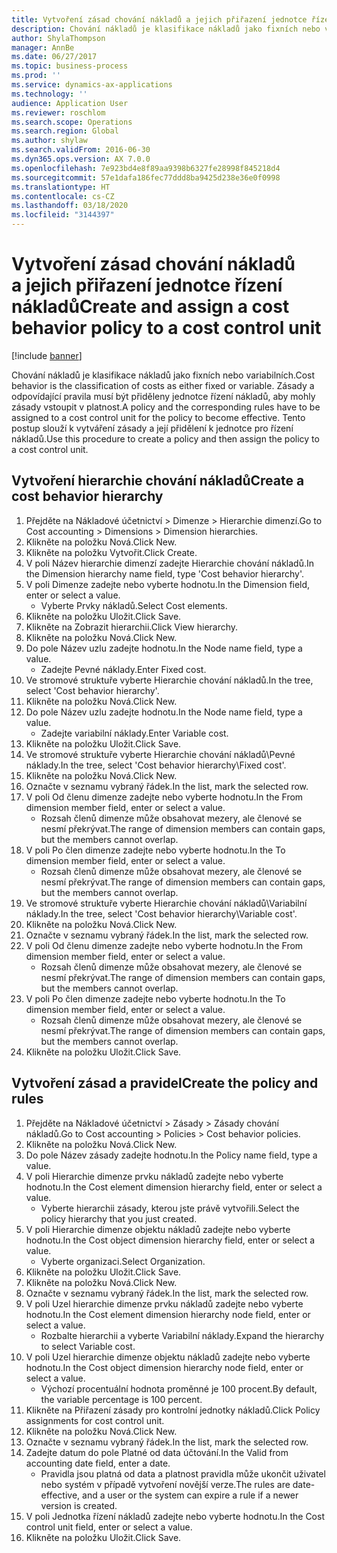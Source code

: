 ```yaml
---
title: Vytvoření zásad chování nákladů a jejich přiřazení jednotce řízení nákladů
description: Chování nákladů je klasifikace nákladů jako fixních nebo variabilních.
author: ShylaThompson
manager: AnnBe
ms.date: 06/27/2017
ms.topic: business-process
ms.prod: ''
ms.service: dynamics-ax-applications
ms.technology: ''
audience: Application User
ms.reviewer: roschlom
ms.search.scope: Operations
ms.search.region: Global
ms.author: shylaw
ms.search.validFrom: 2016-06-30
ms.dyn365.ops.version: AX 7.0.0
ms.openlocfilehash: 7e923bd4e8f89aa9398b6327fe28998f845218d4
ms.sourcegitcommit: 57e1dafa186fec77ddd8ba9425d238e36e0f0998
ms.translationtype: HT
ms.contentlocale: cs-CZ
ms.lasthandoff: 03/18/2020
ms.locfileid: "3144397"
---
```

# <a name="create-and-assign-a-cost-behavior-policy-to-a-cost-control-unit"></a><span data-ttu-id="00598-103">Vytvoření zásad chování nákladů a jejich přiřazení jednotce řízení nákladů</span><span class="sxs-lookup"><span data-stu-id="00598-103">Create and assign a cost behavior policy to a cost control unit</span></span>

[!include [banner](../../includes/banner.md)]

<span data-ttu-id="00598-104">Chování nákladů je klasifikace nákladů jako fixních nebo variabilních.</span><span class="sxs-lookup"><span data-stu-id="00598-104">Cost behavior is the classification of costs as either fixed or variable.</span></span> <span data-ttu-id="00598-105">Zásady a odpovídající pravila musí být přiděleny jednotce řízení nákladů, aby mohly zásady vstoupit v platnost.</span><span class="sxs-lookup"><span data-stu-id="00598-105">A policy and the corresponding rules have to be assigned to a cost control unit for the policy to become effective.</span></span> <span data-ttu-id="00598-106">Tento postup slouží k vytváření zásady a její přidělení k jednotce pro řízení nákladů.</span><span class="sxs-lookup"><span data-stu-id="00598-106">Use this procedure to create a policy and then assign the policy to a cost control unit.</span></span>


## <a name="create-a-cost-behavior-hierarchy"></a><span data-ttu-id="00598-107">Vytvoření hierarchie chování nákladů</span><span class="sxs-lookup"><span data-stu-id="00598-107">Create a cost behavior hierarchy</span></span>
1. <span data-ttu-id="00598-108">Přejděte na Nákladové účetnictví > Dimenze > Hierarchie dimenzí.</span><span class="sxs-lookup"><span data-stu-id="00598-108">Go to Cost accounting > Dimensions > Dimension hierarchies.</span></span>
2. <span data-ttu-id="00598-109">Klikněte na položku Nová.</span><span class="sxs-lookup"><span data-stu-id="00598-109">Click New.</span></span>
3. <span data-ttu-id="00598-110">Klikněte na položku Vytvořit.</span><span class="sxs-lookup"><span data-stu-id="00598-110">Click Create.</span></span>
4. <span data-ttu-id="00598-111">V poli Název hierarchie dimenzí zadejte Hierarchie chování nákladů.</span><span class="sxs-lookup"><span data-stu-id="00598-111">In the Dimension hierarchy name field, type 'Cost behavior hierarchy'.</span></span>
5. <span data-ttu-id="00598-112">V poli Dimenze zadejte nebo vyberte hodnotu.</span><span class="sxs-lookup"><span data-stu-id="00598-112">In the Dimension field, enter or select a value.</span></span>
    * <span data-ttu-id="00598-113">Vyberte Prvky nákladů.</span><span class="sxs-lookup"><span data-stu-id="00598-113">Select Cost elements.</span></span>  
6. <span data-ttu-id="00598-114">Klikněte na položku Uložit.</span><span class="sxs-lookup"><span data-stu-id="00598-114">Click Save.</span></span>
7. <span data-ttu-id="00598-115">Klikněte na Zobrazit hierarchii.</span><span class="sxs-lookup"><span data-stu-id="00598-115">Click View hierarchy.</span></span>
8. <span data-ttu-id="00598-116">Klikněte na položku Nová.</span><span class="sxs-lookup"><span data-stu-id="00598-116">Click New.</span></span>
9. <span data-ttu-id="00598-117">Do pole Název uzlu zadejte hodnotu.</span><span class="sxs-lookup"><span data-stu-id="00598-117">In the Node name field, type a value.</span></span>
    * <span data-ttu-id="00598-118">Zadejte Pevné náklady.</span><span class="sxs-lookup"><span data-stu-id="00598-118">Enter Fixed cost.</span></span>  
10. <span data-ttu-id="00598-119">Ve stromové struktuře vyberte Hierarchie chování nákladů.</span><span class="sxs-lookup"><span data-stu-id="00598-119">In the tree, select 'Cost behavior hierarchy'.</span></span>
11. <span data-ttu-id="00598-120">Klikněte na položku Nová.</span><span class="sxs-lookup"><span data-stu-id="00598-120">Click New.</span></span>
12. <span data-ttu-id="00598-121">Do pole Název uzlu zadejte hodnotu.</span><span class="sxs-lookup"><span data-stu-id="00598-121">In the Node name field, type a value.</span></span>
    * <span data-ttu-id="00598-122">Zadejte variabilní náklady.</span><span class="sxs-lookup"><span data-stu-id="00598-122">Enter Variable cost.</span></span>  
13. <span data-ttu-id="00598-123">Klikněte na položku Uložit.</span><span class="sxs-lookup"><span data-stu-id="00598-123">Click Save.</span></span>
14. <span data-ttu-id="00598-124">Ve stromové struktuře vyberte Hierarchie chování nákladů\Pevné náklady.</span><span class="sxs-lookup"><span data-stu-id="00598-124">In the tree, select 'Cost behavior hierarchy\Fixed cost'.</span></span>
15. <span data-ttu-id="00598-125">Klikněte na položku Nová.</span><span class="sxs-lookup"><span data-stu-id="00598-125">Click New.</span></span>
16. <span data-ttu-id="00598-126">Označte v seznamu vybraný řádek.</span><span class="sxs-lookup"><span data-stu-id="00598-126">In the list, mark the selected row.</span></span>
17. <span data-ttu-id="00598-127">V poli Od členu dimenze zadejte nebo vyberte hodnotu.</span><span class="sxs-lookup"><span data-stu-id="00598-127">In the From dimension member field, enter or select a value.</span></span>
    * <span data-ttu-id="00598-128">Rozsah členů dimenze může obsahovat mezery, ale členové se nesmí překrývat.</span><span class="sxs-lookup"><span data-stu-id="00598-128">The range of dimension members can contain gaps, but the members cannot overlap.</span></span>  
18. <span data-ttu-id="00598-129">V poli Po člen dimenze zadejte nebo vyberte hodnotu.</span><span class="sxs-lookup"><span data-stu-id="00598-129">In the To dimension member field, enter or select a value.</span></span>
    * <span data-ttu-id="00598-130">Rozsah členů dimenze může obsahovat mezery, ale členové se nesmí překrývat.</span><span class="sxs-lookup"><span data-stu-id="00598-130">The range of dimension members can contain gaps, but the members cannot overlap.</span></span>  
19. <span data-ttu-id="00598-131">Ve stromové struktuře vyberte Hierarchie chování nákladů\Variabilní náklady.</span><span class="sxs-lookup"><span data-stu-id="00598-131">In the tree, select 'Cost behavior hierarchy\Variable cost'.</span></span>
20. <span data-ttu-id="00598-132">Klikněte na položku Nová.</span><span class="sxs-lookup"><span data-stu-id="00598-132">Click New.</span></span>
21. <span data-ttu-id="00598-133">Označte v seznamu vybraný řádek.</span><span class="sxs-lookup"><span data-stu-id="00598-133">In the list, mark the selected row.</span></span>
22. <span data-ttu-id="00598-134">V poli Od členu dimenze zadejte nebo vyberte hodnotu.</span><span class="sxs-lookup"><span data-stu-id="00598-134">In the From dimension member field, enter or select a value.</span></span>
    * <span data-ttu-id="00598-135">Rozsah členů dimenze může obsahovat mezery, ale členové se nesmí překrývat.</span><span class="sxs-lookup"><span data-stu-id="00598-135">The range of dimension members can contain gaps, but the members cannot overlap.</span></span>  
23. <span data-ttu-id="00598-136">V poli Po člen dimenze zadejte nebo vyberte hodnotu.</span><span class="sxs-lookup"><span data-stu-id="00598-136">In the To dimension member field, enter or select a value.</span></span>
    * <span data-ttu-id="00598-137">Rozsah členů dimenze může obsahovat mezery, ale členové se nesmí překrývat.</span><span class="sxs-lookup"><span data-stu-id="00598-137">The range of dimension members can contain gaps, but the members cannot overlap.</span></span>  
24. <span data-ttu-id="00598-138">Klikněte na položku Uložit.</span><span class="sxs-lookup"><span data-stu-id="00598-138">Click Save.</span></span>

## <a name="create-the-policy-and-rules"></a><span data-ttu-id="00598-139">Vytvoření zásad a pravidel</span><span class="sxs-lookup"><span data-stu-id="00598-139">Create the policy and rules</span></span>
1. <span data-ttu-id="00598-140">Přejděte na Nákladové účetnictví > Zásady > Zásady chování nákladů.</span><span class="sxs-lookup"><span data-stu-id="00598-140">Go to Cost accounting > Policies > Cost behavior policies.</span></span>
2. <span data-ttu-id="00598-141">Klikněte na položku Nová.</span><span class="sxs-lookup"><span data-stu-id="00598-141">Click New.</span></span>
3. <span data-ttu-id="00598-142">Do pole Název zásady zadejte hodnotu.</span><span class="sxs-lookup"><span data-stu-id="00598-142">In the Policy name field, type a value.</span></span>
4. <span data-ttu-id="00598-143">V poli Hierarchie dimenze prvku nákladů zadejte nebo vyberte hodnotu.</span><span class="sxs-lookup"><span data-stu-id="00598-143">In the Cost element dimension hierarchy field, enter or select a value.</span></span>
    * <span data-ttu-id="00598-144">Vyberte hierarchii zásady, kterou jste právě vytvořili.</span><span class="sxs-lookup"><span data-stu-id="00598-144">Select the policy hierarchy that you just created.</span></span>  
5. <span data-ttu-id="00598-145">V poli Hierarchie dimenze objektu nákladů zadejte nebo vyberte hodnotu.</span><span class="sxs-lookup"><span data-stu-id="00598-145">In the Cost object dimension hierarchy field, enter or select a value.</span></span>
    * <span data-ttu-id="00598-146">Vyberte organizaci.</span><span class="sxs-lookup"><span data-stu-id="00598-146">Select Organization.</span></span>  
6. <span data-ttu-id="00598-147">Klikněte na položku Uložit.</span><span class="sxs-lookup"><span data-stu-id="00598-147">Click Save.</span></span>
7. <span data-ttu-id="00598-148">Klikněte na položku Nová.</span><span class="sxs-lookup"><span data-stu-id="00598-148">Click New.</span></span>
8. <span data-ttu-id="00598-149">Označte v seznamu vybraný řádek.</span><span class="sxs-lookup"><span data-stu-id="00598-149">In the list, mark the selected row.</span></span>
9. <span data-ttu-id="00598-150">V poli Uzel hierarchie dimenze prvku nákladů zadejte nebo vyberte hodnotu.</span><span class="sxs-lookup"><span data-stu-id="00598-150">In the Cost element dimension hierarchy node field, enter or select a value.</span></span>
    * <span data-ttu-id="00598-151">Rozbalte hierarchii a vyberte Variabilní náklady.</span><span class="sxs-lookup"><span data-stu-id="00598-151">Expand the hierarchy to select Variable cost.</span></span>  
10. <span data-ttu-id="00598-152">V poli Uzel hierarchie dimenze objektu nákladů zadejte nebo vyberte hodnotu.</span><span class="sxs-lookup"><span data-stu-id="00598-152">In the Cost object dimension hierarchy node field, enter or select a value.</span></span>
    * <span data-ttu-id="00598-153">Výchozí procentuální hodnota proměnné je 100 procent.</span><span class="sxs-lookup"><span data-stu-id="00598-153">By default, the variable percentage is 100 percent.</span></span>  
11. <span data-ttu-id="00598-154">Klikněte na Přiřazení zásady pro kontrolní jednotky nákladů.</span><span class="sxs-lookup"><span data-stu-id="00598-154">Click Policy assignments for cost control unit.</span></span>
12. <span data-ttu-id="00598-155">Klikněte na položku Nová.</span><span class="sxs-lookup"><span data-stu-id="00598-155">Click New.</span></span>
13. <span data-ttu-id="00598-156">Označte v seznamu vybraný řádek.</span><span class="sxs-lookup"><span data-stu-id="00598-156">In the list, mark the selected row.</span></span>
14. <span data-ttu-id="00598-157">Zadejte datum do pole Platné od data účtování.</span><span class="sxs-lookup"><span data-stu-id="00598-157">In the Valid from accounting date field, enter a date.</span></span>
    * <span data-ttu-id="00598-158">Pravidla jsou platná od data a platnost pravidla může ukončit uživatel nebo systém v případě vytvoření novější verze.</span><span class="sxs-lookup"><span data-stu-id="00598-158">The rules are date-effective, and a user or the system can expire a rule if a newer version is created.</span></span>  
15. <span data-ttu-id="00598-159">V poli Jednotka řízení nákladů zadejte nebo vyberte hodnotu.</span><span class="sxs-lookup"><span data-stu-id="00598-159">In the Cost control unit field, enter or select a value.</span></span>
16. <span data-ttu-id="00598-160">Klikněte na položku Uložit.</span><span class="sxs-lookup"><span data-stu-id="00598-160">Click Save.</span></span>

